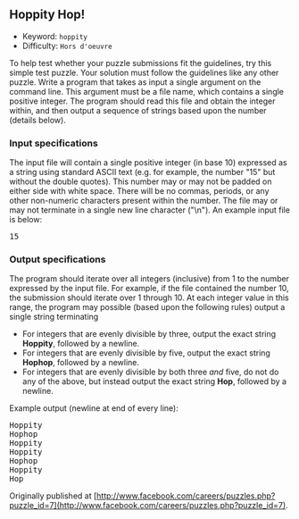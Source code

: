 ## Hoppity Hop!

  * Keyword:     `hoppity`
  * Difficulty:  `Hors d'oeuvre`

To help test whether your puzzle submissions fit the guidelines, try this simple test puzzle. Your solution must follow the guidelines like any other puzzle. Write a program that takes as input a single argument on the command line. This argument must be a file name, which contains a single positive integer. The program should read this file and obtain the integer within, and then output a sequence of strings based upon the number (details below).

### Input specifications

The input file will contain a single positive integer (in base 10) expressed as a string using standard ASCII text (e.g. for example, the number "15" but without the double quotes). This number may or may not be padded on either side with white space. There will be no commas, periods, or any other non-numeric characters present within the number. The file may or may not terminate in a single new line character ("\n"). An example input file is below:

<pre>
15
</pre>

### Output specifications

The program should iterate over all integers (inclusive) from 1 to the number expressed by the input file. For example, if the file contained the number 10, the submission should iterate over 1 through 10. At each integer value in this range, the program may possible (based upon the following rules) output a single string terminating

* For integers that are evenly divisible by three, output the exact string **Hoppity**, followed by a newline.
* For integers that are evenly divisible by five, output the exact string **Hophop**, followed by a newline.
* For integers that are evenly divisible by both three *and* five, do not do any of the above, but instead output the exact string **Hop**, followed by a newline.

Example output (newline at end of every line):

<pre>
Hoppity
Hophop
Hoppity
Hoppity
Hophop
Hoppity
Hop
</pre>

Originally published at [http://www.facebook.com/careers/puzzles.php?puzzle_id=7](http://www.facebook.com/careers/puzzles.php?puzzle_id=7).
